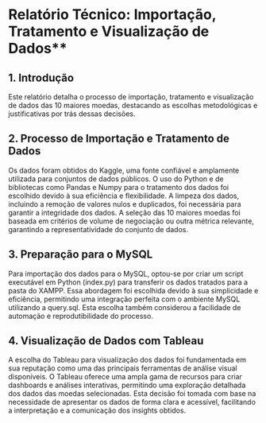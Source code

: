 # Relatório Técnico: Importação, Tratamento e Visualização de Dados**

## **1. Introdução**

Este relatório detalha o processo de importação, tratamento e visualização de dados das 10 maiores moedas, destacando as escolhas metodológicas e justificativas por trás dessas decisões.

## **2. Processo de Importação e Tratamento de Dados**

Os dados foram obtidos do Kaggle, uma fonte confiável e amplamente utilizada para conjuntos de dados públicos. O uso do Python e de bibliotecas como Pandas e Numpy para o tratamento dos dados foi escolhido devido à sua eficiência e flexibilidade. A limpeza dos dados, incluindo a remoção de valores nulos e duplicados, foi necessária para garantir a integridade dos dados. A seleção das 10 maiores moedas foi baseada em critérios de volume de negociação ou outra métrica relevante, garantindo a representatividade do conjunto de dados.

## **3. Preparação para o MySQL**

Para importação dos dados para o MySQL, optou-se por criar um script executável em Python (index.py) para transferir os dados tratados para a pasta do XAMPP. Essa abordagem foi escolhida devido à sua simplicidade e eficiência, permitindo uma integração perfeita com o ambiente MySQL utilizando a query.sql. Esta escolha também considerou a facilidade de automação e reprodutibilidade do processo.

## **4. Visualização de Dados com Tableau**

A escolha do Tableau para visualização dos dados foi fundamentada em sua reputação como uma das principais ferramentas de análise visual disponíveis. O Tableau oferece uma ampla gama de recursos para criar dashboards e análises interativas, permitindo uma exploração detalhada dos dados das moedas selecionadas. Esta decisão foi tomada com base na necessidade de apresentar os dados de forma clara e acessível, facilitando a interpretação e a comunicação dos insights obtidos.
